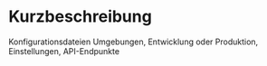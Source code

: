 # Kurzbeschreibung
Konfigurationsdateien Umgebungen, Entwicklung oder Produktion, Einstellungen, API-Endpunkte

